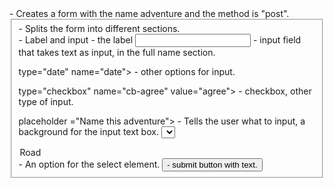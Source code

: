 <form name="adventure" action method="post"> - Creates a form with the name adventure and the method is "post".
<fieldset> - Splits the form into different sections.
<div> - Label and input
<Label> - the label
<input type="text" name="fullname"> - input field that takes text as input, in the full name section.

  type="date" name="date"> - other options for input.

  type="checkbox" name="cb-agree" value="agree"> - checkbox, other type of input.

placeholder ="Name this adventure"> - Tells the user what to input, a background for the input text box.
<select name="bike"> - Instead of a written input, this select element is a dropdown box that gives options for selection.
<option value="road">Road</option> - An option for the select element.
<button type="submit"> - submit button with text.
